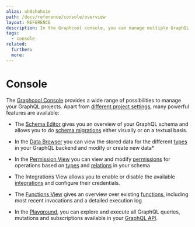```yaml
---
alias: uh8shohxie
path: /docs/reference/console/overview
layout: REFERENCE
description: In the Graphcool console, you can manage multiple GraphQL projects, define your GraphQL schema and create or modify your data set.
tags:
  - console
related:
  further:
  more:
---
```


# Console

The [Graphcool Console](http://console.graph.cool) provides a wide range of possibilities to manage your GraphQL projects. Apart from [different project settings](!alias-aechi6iequ), many powerful features are available:

* The [Schema Editor](!alias-zezoo7uaph) gives you an overview of your GraphQL schema and allows you to do [schema migrations](!alias-paesahku9t) either visually or on a textual basis.

* In the [Data Browser](!alias-och3ookaeb) you can view the stored data for the different [types](!alias-ij2choozae) in your GraphQL backend and modify or create new data*

* In the [Permission View](!alias-ou3ucheewu) you can view and modify [permissions](!alias-iegoo0heez) for operations based on [types](!alias-ij2choozae) and [relations](!alias-goh5uthoc1) in your schema

* The Integrations View allows you to enable or disable the available [integrations](!alias-seimeish6e) and configure their credentials.

* The [Functions View](!alias-ejamaid4ae) gives an overview over existing [functions](!alias-boo6uteemo), including most recent invocations and a detailed execution log

* In the [Playground](!alias-oe1ier4iej), you can explore and execute all GraphQL queries, mutations and subscriptions available in your [GraphQL API](!alias-heshoov3ai).
